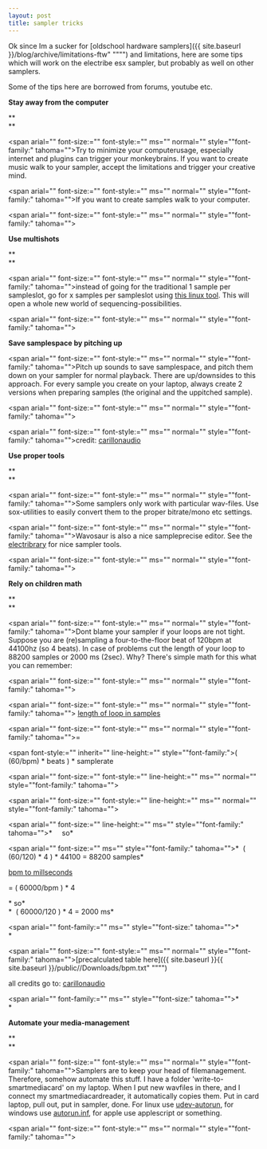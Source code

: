 ```yaml
---
layout: post
title: sampler tricks
---
```

Ok since Im a sucker for [oldschool hardware samplers]({{ site.baseurl }}/blog/archive/limitations-ftw\" "\"\"") and limitations, here are some tips which will work on the electribe esx sampler, but probably as well on other samplers.


Some of the tips here are borrowed from forums, youtube etc.  

  


**Stay away from the computer**

**  
**


<span arial="" font-size:="" font-style:="" ms="" normal="" style="\"font-family:" tahoma="">Try to minimize your computerusage, especially internet and plugins can trigger your monkeybrains. If you want to create music walk to your sampler, accept the limitations and trigger your creative mind.



<span arial="" font-size:="" font-style:="" ms="" normal="" style="\"font-family:" tahoma="">If you want to create samples walk to your computer.



<span arial="" font-size:="" font-style:="" ms="" normal="" style="\"font-family:" tahoma="">  



**Use multishots**

**  
**


<span arial="" font-size:="" font-style:="" ms="" normal="" style="\"font-family:" tahoma="">instead of going for the traditional 1 sample per sampleslot, go for x samples per sampleslot using [this linux tool](https://github.com/coderofsalvation/sample-multi-shotifier\" "\"\""). This will open a whole new world of sequencing-possibilities.



<span arial="" font-size:="" font-style:="" ms="" normal="" style="\"font-family:" tahoma="">  



**Save samplespace by pitching up**

  



<span arial="" font-size:="" font-style:="" ms="" normal="" style="\"font-family:" tahoma="">Pitch up sounds to save samplespace, and pitch them down on your sampler for normal playback. There are up/downsides to this approach. For every sample you create on your laptop, always create 2 versions when preparing samples (the original and the uppitched sample). 



<span arial="" font-size:="" font-style:="" ms="" normal="" style="\"font-family:" tahoma="">  




<span arial="" font-size:="" font-style:="" ms="" normal="" style="\"font-family:" tahoma="">credit: [carillonaudio](http://carillonaudio.wordpress.com/2012/04/16/korg-esx-electribe-sampler-tips/\" "\"\"")


  


**Use proper tools**

**  
**


<span arial="" font-size:="" font-style:="" ms="" normal="" style="\"font-family:" tahoma="">Some samplers only work with particular wav-files. Use sox-utilities to easily convert them to the proper bitrate/mono etc settings.



<span arial="" font-size:="" font-style:="" ms="" normal="" style="\"font-family:" tahoma="">Wavosaur is also a nice sampleprecise editor. See the [electribrary](http://electribrary.2webapp.com/search?tags=tool\" "\"\"") for nice sampler tools.



<span arial="" font-size:="" font-style:="" ms="" normal="" style="\"font-family:" tahoma="">  



**Rely on children math**

**  
**


<span arial="" font-size:="" font-style:="" ms="" normal="" style="\"font-family:" tahoma="">Dont blame your sampler if your loops are not tight. Suppose you are (re)sampling a four-to-the-floor beat of 120bpm at 44100hz (so 4 beats). In case of problems cut the length of your loop to 88200 samples or 2000 ms (2sec). Why? There's simple math for this what you can remember:



<span arial="" font-size:="" font-style:="" ms="" normal="" style="\"font-family:" tahoma="">  




<span arial="" font-size:="" font-style:="" ms="" normal="" style="\"font-family:" tahoma="">
<u>length of loop in samples
</u>



<span arial="" font-size:="" font-style:="" ms="" normal="" style="\"font-family:" tahoma="">=  

<span font-style:="" inherit="" line-height:="" style="\"font-family:">( (60/bpm) * beats ) * samplerate



<span arial="" font-size:="" font-style:="" line-height:="" ms="" normal="" style="\"font-family:" tahoma="">  




<span arial="" font-size:="" font-style:="" line-height:="" ms="" normal="" style="\"font-family:" tahoma=""> 

<span arial="" font-size:="" line-height:="" ms="" style="\"font-family:" tahoma="">*     so*



<span arial="" font-size:="" ms="" style="\"font-family:" tahoma="">*  ( (60/120) * 4 ) * 44100 = 88200 samples*


  



<u>bpm to millseconds
</u>

= ( 60000/bpm ) * 4

  



<div arial="" font-family:="" font-size:="" ms="" normal="" style="\"font-style:" tahoma="">
<span arial="" font-family:="" line-height:="" ms="" style="\"font-size:" tahoma="">* so*


<div arial="" font-family:="" font-size:="" ms="" normal="" style="\"font-style:" tahoma="">
<span arial="" font-family:="" ms="" style="\"font-size:" tahoma="">*  ( 60000/120 ) * 4 = 2000 ms*




<span arial="" font-family:="" ms="" style="\"font-size:" tahoma="">*  
*



<span arial="" font-size:="" font-style:="" ms="" normal="" style="\"font-family:" tahoma="">[precalculated table here]({{ site.baseurl }}{{ site.baseurl }}/public//Downloads/bpm.txt\" "\"\"")


  


all credits go to: [carillonaudio](http://carillonaudio.wordpress.com/2013/01/24/sampler-cheat-sheet/\" "\"\"")


<span arial="" font-family:="" ms="" style="\"font-size:" tahoma="">*  
*


**Automate your media-management**

**  
**


<span arial="" font-size:="" font-style:="" ms="" normal="" style="\"font-family:" tahoma="">Samplers are to keep your head of filemanagement. Therefore, somehow automate this stuff. I have a folder 'write-to-smartmediacard' on my laptop. When I put new wavfiles in there, and I connect my smartmediacardreader, it automatically copies them. Put in card laptop, pull out, put in sampler, done. For linux use [udev-autorun](https://github.com/coderofsalvation/udev-autorun\" "\"\""), for windows use [autorun.inf](http://en.wikipedia.org/wiki/Autorun.inf\" "\"\""), for apple use applescript or something.



<span arial="" font-size:="" font-style:="" ms="" normal="" style="\"font-family:" tahoma="">  



